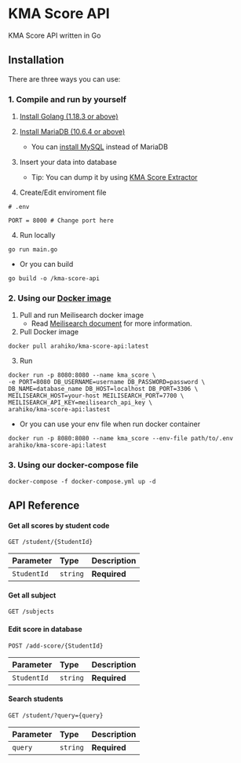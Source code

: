 
# KMA Score API

KMA Score API written in Go


## Installation
There are three ways you can use: 
### 1. Compile and run by yourself

1. [Install Golang (1.18.3 or above)](https://go.dev/doc/install)

2. [Install MariaDB (10.6.4 or above)](https://mariadb.org/download/)

    * You can [install MySQL](https://dev.mysql.com/downloads/mysql/) instead of MariaDB
3. Insert your data into database
    * Tip: You can dump it by using [KMA Score Extractor](https://github.com/Haven-Code/KMA-Score-Extractor)


3. Create/Edit enviroment file

```env
# .env

PORT = 8000 # Change port here
```

4. Run locally

```shell
go run main.go
```

- Or you can build

```shell
go build -o /kma-score-api
```

### 2. Using our [Docker image](https://hub.docker.com/r/arahiko/kma-score-api)
1. Pull and run Meilisearch docker image
   * Read [Meilisearch document](https://docs.meilisearch.com/learn/getting_started/quick_start.html#setup-and-installation) for more information.
2. Pull Docker image
```shell
docker pull arahiko/kma-score-api:latest
```
3. Run
```shell
docker run -p 8080:8080 --name kma_score \
-e PORT=8080 DB_USERNAME=username DB_PASSWORD=password \
DB_NAME=database_name DB_HOST=localhost DB_PORT=3306 \
MEILISEARCH_HOST=your-host MEILISEARCH_PORT=7700 \
MEILISEARCH_API_KEY=meilisearch_api_key \
arahiko/kma-score-api:lastest
```
* Or you can use your env file when run docker container
```shell
docker run -p 8080:8080 --name kma_score --env-file path/to/.env arahiko/kma-score-api:latest 
```
### 3. Using our docker-compose file
```shell
docker-compose -f docker-compose.yml up -d
```

## API Reference

#### Get all scores by student code

```http
GET /student/{StudentId}
```

| Parameter | Type     | Description                |
| :-------- | :------- | :------------------------- |
| `StudentId` | `string` | **Required** |

#### Get all subject

```http
GET /subjects
```

#### Edit score in database

```http
POST /add-score/{StudentId}
```

| Parameter | Type     | Description                |
| :-------- | :------- | :------------------------- |
| `StudentId` | `string` | **Required** |

#### Search students

```http
GET /student/?query={query}
```

| Parameter | Type     | Description                |
|:----------| :------- | :------------------------- |
| `query`   | `string` | **Required** |

